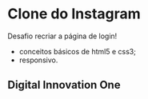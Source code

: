 #  Clone do Instagram

Desafio recriar a página de login!<br>
- conceitos básicos de html5 e css3;
- responsivo.

## Digital Innovation One